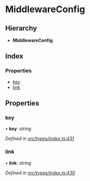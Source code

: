 # MiddlewareConfig

## Hierarchy

* **MiddlewareConfig**

## Index

### Properties

* [key](middlewareconfig.md#key)
* [link](middlewareconfig.md#link)

## Properties

### key

• **key**: _string_

_Defined in_ [_src/types/index.ts:431_](https://github.com/PolymathNetwork/polymesh-sdk/blob/5b409784/src/types/index.ts#L431)

### link

• **link**: _string_

_Defined in_ [_src/types/index.ts:430_](https://github.com/PolymathNetwork/polymesh-sdk/blob/5b409784/src/types/index.ts#L430)

